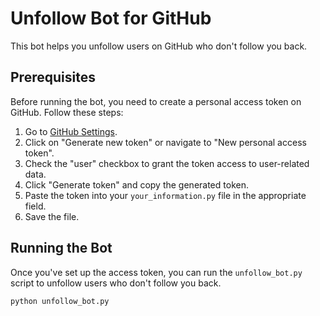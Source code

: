 # Unfollow Bot for GitHub

This bot helps you unfollow users on GitHub who don't follow you back.

## Prerequisites

Before running the bot, you need to create a personal access token on GitHub. Follow these steps:

1. Go to [GitHub Settings](https://github.com/settings/tokens).
2. Click on "Generate new token" or navigate to "New personal access token".
3. Check the "user" checkbox to grant the token access to user-related data.
4. Click "Generate token" and copy the generated token.
5. Paste the token into your `your_information.py` file in the appropriate field.
6. Save the file.

## Running the Bot

Once you've set up the access token, you can run the `unfollow_bot.py` script to unfollow users who don't follow you back.

```bash
python unfollow_bot.py
